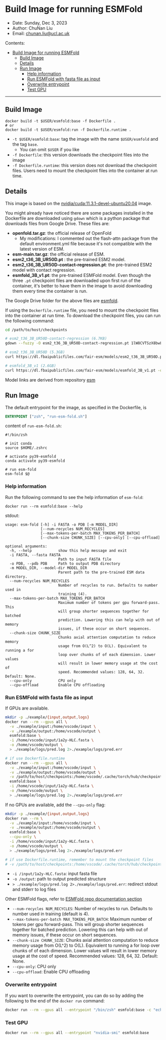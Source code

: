 # Build Image for running ESMFold

- Date: Sunday, Dec 3, 2023
- Author: ChuNan Liu
- Email: <chunan.liu@ucl.ac.uk>

Contents:

- [Build Image for running ESMFold](#build-image-for-running-esmfold)
  - [Build Image](#build-image)
  - [Details](#details)
  - [Run Image](#run-image)
    - [Help information](#help-information)
    - [Run ESMFold with fasta file as input](#run-esmfold-with-fasta-file-as-input)
    - [Overwrite entrypoint](#overwrite-entrypoint)
    - [Test GPU](#test-gpu)

---

## Build Image

```shell
docker build -t $USER/esmfold:base -f Dockerfile .
# or
docker build -t $USER/esmfold:run -f Dockerfile.runtime .
```

- `-t $USER/esmfold:base`: tag the image with the name `$USER/esmfold` and the tag `base`.
  - You can omit `$USER` if you like
- `-f Dockerfile`: this version downloads the checkpoint files into the image
- `-f Dockerfile.runtime`: this version does not download the checkpoint files. Users need to mount the checkpoint files into the container at run time.

## Details

This image is based on the [nvidia/cuda:11.3.1-devel-ubuntu20.04](https://hub.docker.com/layers/nvidia/cuda/11.3.1-devel-ubuntu20.04/images/sha256-83c286510046d7bd291c20ec19f4a8ed5995cc8fdfd8f18b58c5330b0cf2b20f?context=explore) image.

You might already have noticed there are some packages installed in the Dockerfile are downloaded using `gdown` which is a python package that downloads files from Google Drive. These files are:

- **openfold.tar.gz**: the official release of OpenFold
  - My modifications: I commented out the flash-attn package from the default environment.yml file because it's not compatible with the latest version of ESM.
- **esm-main.tar.gz**: the official release of ESM.
- **esm2_t36_3B_UR50D.pt** : the pre-trained ESM2 model.
- **esm2_t36_3B_UR50D-contact-regression.pt**: the pre-trained ESM2 model with contact regression.
- **esmfold_3B_v1.pt**: the pre-trained ESMFold model.
Even though the three `.pt` checkpoint files are downloaded upon first run of the container, it's better to have them in the image to avoid downloading them every time the container is run.

The Google Drive folder for the above files are [esmfold](https://drive.google.com/drive/folders/1voN-GketdgO_tGL84DoV0es_87LphuGW?usp=sharing).

If using the `Dockerfile.runtime` file, you need to mount the checkpoint files into the container at run time. To download the checkpoint files, you can run the following command:

```sh
cd /path/to/host/checkpoints

# esm2_t36_3B_UR50D-contact-regression (6.7KB)
gdown --fuzzy -O esm2_t36_3B_UR50D-contact-regression.pt 1lW8CVTSzX8bwLxbM8lAu_qXQkrPZuSxA

# esm2_t36_3B_UR50D (5.3GB)
curl https://dl.fbaipublicfiles.com/fair-esm/models/esm2_t36_3B_UR50D.pt -o esm2_t36_3B_UR50D.pt

# esmfold_3B_v1 (2.6GB)
curl https://dl.fbaipublicfiles.com/fair-esm/models/esmfold_3B_v1.pt -o esmfold_3B_v1.pt
```

Model links are derived from repository [esm](https://github.com/facebookresearch/esm)

## Run Image

The default entrypoint for the image, as specified in the Dockerfile, is

```Dockerfile
ENTRYPOINT ["zsh", "run-esm-fold.sh"]
```

content of `run-esm-fold.sh`:

```shell
#!/bin/zsh

# init conda
source $HOME/.zshrc

# activate py39-esmfold
conda activate py39-esmfold

# run esm-fold
esm-fold $@
```

### Help information

Run the following command to see the help information of `esm-fold`:

```shell
docker run --rm esmfold:base --help
```

stdout:

```shell
usage: esm-fold [-h] -i FASTA -o PDB [-m MODEL_DIR]
                [--num-recycles NUM_RECYCLES]
                [--max-tokens-per-batch MAX_TOKENS_PER_BATCH]
                [--chunk-size CHUNK_SIZE] [--cpu-only] [--cpu-offload]

optional arguments:
  -h, --help            show this help message and exit
  -i FASTA, --fasta FASTA
                        Path to input FASTA file
  -o PDB, --pdb PDB     Path to output PDB directory
  -m MODEL_DIR, --model-dir MODEL_DIR
                        Parent path to the pre-trained ESM data directory.
  --num-recycles NUM_RECYCLES
                        Number of recycles to run. Defaults to number used in
                        training (4).
  --max-tokens-per-batch MAX_TOKENS_PER_BATCH
                        Maximum number of tokens per gpu forward-pass. This
                        will group shorter sequences together for batched
                        prediction. Lowering this can help with out of memory
                        issues, if these occur on short sequences.
  --chunk-size CHUNK_SIZE
                        Chunks axial attention computation to reduce memory
                        usage from O(L^2) to O(L). Equivalent to running a for
                        loop over chunks of of each dimension. Lower values
                        will result in lower memory usage at the cost of
                        speed. Recommended values: 128, 64, 32. Default: None.
  --cpu-only            CPU only
  --cpu-offload         Enable CPU offloading
```

### Run ESMFold with fasta file as input

If GPUs are available.

```sh
mkdir -p ./example/{input,output,logs}
docker run --rm --gpus all \
  -v ./example/input:/home/vscode/input \
  -v ./example/output:/home/vscode/output \
  esmfold:base \
  -i /home/vscode/input/1a2y-HLC.fasta \
  -o /home/vscode/output \
  > ./example/logs/pred.log 2>./example/logs/pred.err

# if use Dockerfile.runtime
docker run --rm --gpus all \
  -v ./example/input:/home/vscode/input \
  -v ./example/output:/home/vscode/output \
  -v /path/to/host/checkpoints:/home/vscode/.cache/torch/hub/checkpoints \
  esmfold:base \
  -i /home/vscode/input/1a2y-HLC.fasta \
  -o /home/vscode/output \
  > ./example/logs/pred.log 2>./example/logs/pred.err
```

If no GPUs are available, add the `--cpu-only` flag:

```sh
mkdir -p ./example/{input,output,logs}
docker run --rm \
  -v ./example/input:/home/vscode/input \
  -v ./example/output:/home/vscode/output \
  esmfold:base \
  --cpu-only \
  -i /home/vscode/input/1a2y-HLC.fasta \
  -o /home/vscode/output \
  > ./example/logs/pred.log 2>./example/logs/pred.err

# if use Dockerfile.runtime, remember to mount the checkpoint files
# -v /path/to/host/checkpoints:/home/vscode/.cache/torch/hub/checkpoints
```

- `-i /input/1a2y-HLC.fasta`: input fasta file
- `-o /output`: path to output predicted structure
- `> ./example/logs/pred.log 2>./example/logs/pred.err`: redirect stdout and stderr to log files

Other ESMFold flags, refer to [ESMFold repo documentation section](https://github.com/facebookresearch/esm?tab=readme-ov-file#esmfold-structure-prediction-)

- `--num-recycles NUM_RECYCLES`: Number of recycles to run. Defaults to number used in training (default is 4).
- `--max-tokens-per-batch MAX_TOKENS_PER_BATCH`: Maximum number of tokens per gpu forward-pass. This will group shorter sequences together for batched prediction. Lowering this can help with out of memory issues, if these occur on short sequences.
- `--chunk-size CHUNK_SIZE`: Chunks axial attention computation to reduce memory usage from O(L^2) to O(L). Equivalent to running a for loop over chunks of of each dimension. Lower values will result in lower memory usage at the cost of speed. Recommended values: 128, 64, 32. Default: None.
- `--cpu-only`: CPU only
- `--cpu-offload`: Enable CPU offloading

### Overwrite entrypoint

If you want to overwrite the entrypoint, you can do so by adding the following to the end of the `docker run` command:

```sh
docker run --rm --gpus all --entrypoint "/bin/zsh" esmfold:base -c "echo 'hello world'"
```

### Test GPU

```sh
docker run --rm --gpus all --entrypoint "nvidia-smi" esmfold:base
```
